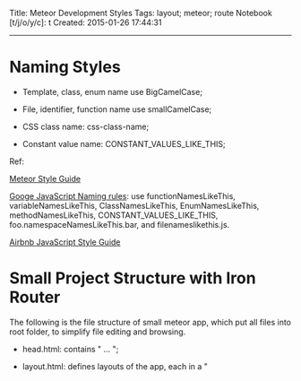 Title: Meteor Development Styles
Tags: layout; meteor; route
Notebook [t/j/o/y/c]: t
Created: 2015-01-26 17:44:31

------

# Naming Styles

* Template, class, enum name use BigCamelCase;

* File, identifier, function name use smallCamelCase;

* CSS class name: css-class-name;

* Constant value name: CONSTANT_VALUES_LIKE_THIS;

Ref:

[Meteor Style Guide](https://github.com/meteor/meteor/wiki/Meteor-Style-Guide)

[Googe JavaScript Naming rules](https://google-styleguide.googlecode.com/svn/trunk/javascriptguide.xml#Naming):
use functionNamesLikeThis, variableNamesLikeThis, ClassNamesLikeThis, EnumNamesLikeThis, methodNamesLikeThis, CONSTANT_VALUES_LIKE_THIS, foo.namespaceNamesLikeThis.bar, and filenameslikethis.js.

[Airbnb JavaScript Style Guide](https://github.com/airbnb/javascript)

# Small Project Structure with Iron Router

The following is the file structure of small meteor app,
which put all files into root folder, to simplify file editing and browsing.

* head.html: contains "<head> ... </head>";

* layout.html: defines layouts of the app, each in a "<template>", you can put multiple layouts in this file;

* router.js: defines all routes and layouts. Put all javascript codes starting with "Router." (such as Router.route, Router.configure) into this file;

* collections.js: define persistent collections, or models of application;

* style.css: defines global css styles here;

* comTemp.html: defines global common templates here;

* page triad: consists of a view (html), a controller (js) and a formatter (css).
    So the home page triad consists of home.html, home.js and home.css;

# Large Project Structures

[Microscope](https://github.com/DiscoverMeteor/Microscope) of [Discover Meteor](https://www.discovermeteor.com/) is a good example:

$ git clone https://github.com/DiscoverMeteor/Microscope.git
$ cd Microscope
$ tree -L 3
.
├── client
│   ├── helpers
│   │   ├── config.js
│   │   ├── errors.js
│   │   └── handlebars.js
│   ├── main.html
│   ├── main.js
│   ├── stylesheets
│   │   └── style.css
│   └── templates
│       ├── application
│       ├── comments
│       ├── includes
│       ├── notifications
│       └── posts
├── lib
│   ├── collections
│   │   ├── comments.js
│   │   ├── notifications.js
│   │   └── posts.js
│   ├── permissions.js
│   └── router.js
├── LICENSE.txt
├── README.markdown
├── README.nitrous.md
└── server
    ├── fixtures.js
    └── publications.js

Ref:

[Structuring your application in Meteor Docs](http://docs.meteor.com/#/full/structuringyourapp)

[iron-router official guide](https://github.com/EventedMind/iron-router/blob/devel/Guide.md)

google "iron router layout";

[Iron-Router Tutorial](http://www.manuel-schoebel.com/blog/iron-router-tutorial)

[Meteor Iron Router layout template](http://stackoverflow.com/questions/21824045/meteor-iron-router-layout-template)

[Meteor Iron-Router Layout Rendering](http://stackoverflow.com/questions/19909945/meteor-iron-router-layout-rendering)

[Set Up Navigation With Iron Router and Bootstrap](http://robertdickert.com/blog/2014/05/09/set-up-navigation-with-iron-router-and-bootstrap/)

[A Beginner’s Guide to Iron Router, Part 1](http://meteortips.com/tutorial/iron-router-part-1/) on [Meteor Tips](http://meteortips.com/)

